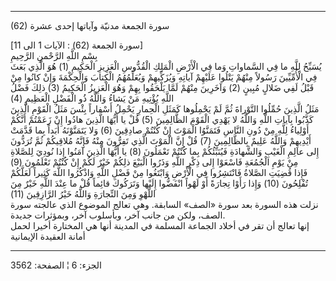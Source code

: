 ------------------------------------------------------------------------

(62) سورة الجمعة مدنيّة وآياتها إحدى عشرة  
  
\[سورة الجمعة (62) : الآيات 1 الى 11\]  
بِسْمِ اللَّهِ الرَّحْمنِ الرَّحِيمِ  
يُسَبِّحُ لِلَّهِ ما فِي السَّماواتِ وَما فِي الْأَرْضِ الْمَلِكِ الْقُدُّوسِ الْعَزِيزِ الْحَكِيمِ (1) هُوَ
الَّذِي بَعَثَ فِي الْأُمِّيِّينَ رَسُولاً مِنْهُمْ يَتْلُوا عَلَيْهِمْ آياتِهِ وَيُزَكِّيهِمْ وَيُعَلِّمُهُمُ الْكِتابَ
وَالْحِكْمَةَ وَإِنْ كانُوا مِنْ قَبْلُ لَفِي ضَلالٍ مُبِينٍ (2) وَآخَرِينَ مِنْهُمْ لَمَّا يَلْحَقُوا بِهِمْ
وَهُوَ الْعَزِيزُ الْحَكِيمُ (3) ذلِكَ فَضْلُ اللَّهِ يُؤْتِيهِ مَنْ يَشاءُ وَاللَّهُ ذُو الْفَضْلِ الْعَظِيمِ
(4)  
مَثَلُ الَّذِينَ حُمِّلُوا التَّوْراةَ ثُمَّ لَمْ يَحْمِلُوها كَمَثَلِ الْحِمارِ يَحْمِلُ أَسْفاراً بِئْسَ مَثَلُ
الْقَوْمِ الَّذِينَ كَذَّبُوا بِآياتِ اللَّهِ وَاللَّهُ لا يَهْدِي الْقَوْمَ الظَّالِمِينَ (5) قُلْ يا أَيُّهَا
الَّذِينَ هادُوا إِنْ زَعَمْتُمْ أَنَّكُمْ أَوْلِياءُ لِلَّهِ مِنْ دُونِ النَّاسِ فَتَمَنَّوُا الْمَوْتَ إِنْ كُنْتُمْ
صادِقِينَ (6) وَلا يَتَمَنَّوْنَهُ أَبَداً بِما قَدَّمَتْ أَيْدِيهِمْ وَاللَّهُ عَلِيمٌ بِالظَّالِمِينَ (7) قُلْ
إِنَّ الْمَوْتَ الَّذِي تَفِرُّونَ مِنْهُ فَإِنَّهُ مُلاقِيكُمْ ثُمَّ تُرَدُّونَ إِلى عالِمِ الْغَيْبِ وَالشَّهادَةِ
فَيُنَبِّئُكُمْ بِما كُنْتُمْ تَعْمَلُونَ (8) يا أَيُّهَا الَّذِينَ آمَنُوا إِذا نُودِيَ لِلصَّلاةِ مِنْ يَوْمِ
الْجُمُعَةِ فَاسْعَوْا إِلى ذِكْرِ اللَّهِ وَذَرُوا الْبَيْعَ ذلِكُمْ خَيْرٌ لَكُمْ إِنْ كُنْتُمْ تَعْلَمُونَ (9)  
فَإِذا قُضِيَتِ الصَّلاةُ فَانْتَشِرُوا فِي الْأَرْضِ وَابْتَغُوا مِنْ فَضْلِ اللَّهِ وَاذْكُرُوا اللَّهَ
كَثِيراً لَعَلَّكُمْ تُفْلِحُونَ (10) وَإِذا رَأَوْا تِجارَةً أَوْ لَهْواً انْفَضُّوا إِلَيْها وَتَرَكُوكَ
قائِماً قُلْ ما عِنْدَ اللَّهِ خَيْرٌ مِنَ اللَّهْوِ وَمِنَ التِّجارَةِ وَاللَّهُ خَيْرُ الرَّازِقِينَ (11)  
نزلت هذه السورة بعد سورة «الصف» السابقة. وهي تعالج الموضوع الذي عالجته
سورة الصف، ولكن من جانب آخر، وبأسلوب آخر، وبمؤثرات جديدة.  
إنها تعالج أن تقر في أخلاد الجماعة المسلمة في المدينة أنها هي المختارة
أخيرا لحمل أمانة العقيدة الإيمانية

------------------------------------------------------------------------

الجزء: 6 ¦ الصفحة: 3562
